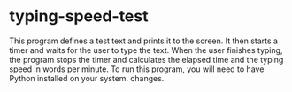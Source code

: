 # typing-speed-test
This program defines a test text and prints it to the screen. It then starts a timer and waits for the user to type the text. When the user finishes typing, the program stops the timer and calculates the elapsed time and the typing speed in words per minute.  To run this program, you will need to have Python installed on your system. 
 changes.
